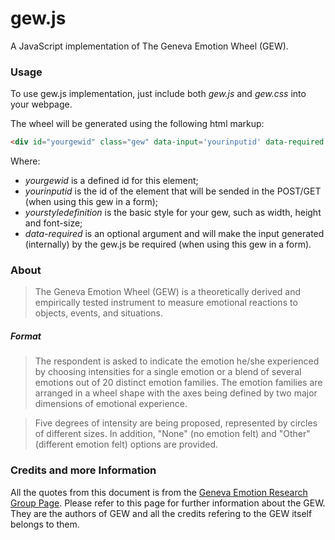 # gew.js
A JavaScript implementation of The Geneva Emotion Wheel (GEW).

### Usage
To use gew.js implementation, just include both _gew.js_ and _gew.css_ into your webpage.

The wheel will be generated using the following html markup:
```html
<div id="yourgewid" class="gew" data-input='yourinputid' data-required style="yourstyledefinition"></div>
```

Where:
* *yourgewid* is a defined id for this element;
* *yourinputid* is the id of the element that will be sended in the POST/GET (when using this gew in a form);
* *yourstyledefinition* is the basic style for your gew, such as width, height and font-size;
* *data-required* is an optional argument and will make the input generated (internally) by the gew.js be required (when using this gew in a form).

### About
> The Geneva Emotion Wheel (GEW) is a theoretically derived and empirically tested instrument to measure emotional reactions to objects, events, and situations.

##### Format
> The respondent is asked to indicate the emotion he/she experienced by choosing intensities for a single emotion or a blend of several emotions out of 20 distinct emotion families. The emotion families are arranged in a wheel shape with the axes being defined by two major dimensions of emotional experience.

> Five degrees of intensity are being proposed, represented by circles of different sizes. In addition, "None" (no emotion felt) and "Other" (different emotion felt) options are provided.

### Credits and more Information
All the quotes from this document is from the [Geneva Emotion Research Group Page](http://www.affective-sciences.org/gew/). Please refer to this page for further information about the GEW.
They are the authors of GEW and all the credits refering to the GEW itself belongs to them.
